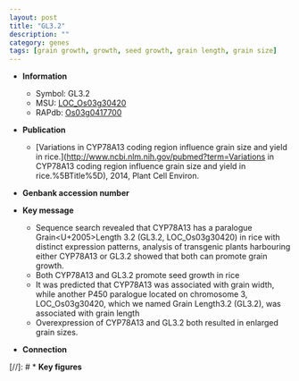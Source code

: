 ```yaml
---
layout: post
title: "GL3.2"
description: ""
category: genes
tags: [grain growth, growth, seed growth, grain length, grain size]
---
```


* **Information**  
    + Symbol: GL3.2  
    + MSU: [LOC_Os03g30420](http://rice.plantbiology.msu.edu/cgi-bin/ORF_infopage.cgi?orf=LOC_Os03g30420)  
    + RAPdb: [Os03g0417700](http://rapdb.dna.affrc.go.jp/viewer/gbrowse_details/irgsp1?name=Os03g0417700)  

* **Publication**  
    + [Variations in CYP78A13 coding region influence grain size and yield in rice.](http://www.ncbi.nlm.nih.gov/pubmed?term=Variations in CYP78A13 coding region influence grain size and yield in rice.%5BTitle%5D), 2014, Plant Cell Environ.

* **Genbank accession number**  

* **Key message**  
    + Sequence search revealed that CYP78A13 has a paralogue Grain<U+2005>Length 3.2 (GL3.2, LOC_Os03g30420) in rice with distinct expression patterns, analysis of transgenic plants harbouring either CYP78A13 or GL3.2 showed that both can promote grain growth.
    + Both CYP78A13 and GL3.2 promote seed growth in rice
    + It was predicted that CYP78A13 was associated with grain width, while another P450 paralogue located on chromosome 3, LOC_Os03g30420, which we named Grain Length3.2 (GL3.2), was associated with grain length
    + Overexpression of CYP78A13 and GL3.2 both resulted in enlarged grain sizes.

* **Connection**  

[//]: # * **Key figures**  


